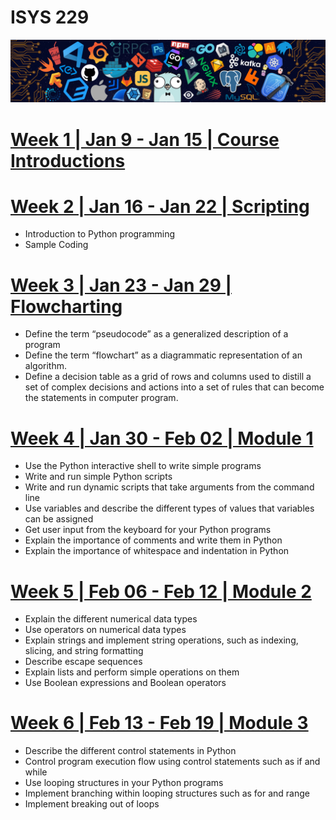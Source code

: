 # ISYS 229

![image with programing logos](Resources/src/header.png)

# [Week 1 | Jan 9 - Jan 15 | Course Introductions](Week1/Readme.md)
# [Week 2 | Jan 16 - Jan 22 | Scripting](Week2/Readme.md)
- Introduction to Python programming
- Sample Coding
# [Week 3 | Jan 23 - Jan 29 | Flowcharting](Week3/Readme.md)
- Define the term “pseudocode” as a generalized description of a program
- Define the term “flowchart” as a diagrammatic representation of an algorithm.
- Define a decision table as a grid of rows and columns used to distill a set of complex decisions and actions into a set of rules that can become the statements in computer program.
# [Week 4 | Jan 30 - Feb 02 | Module 1](Week4/Readme.md)
- Use the Python interactive shell to write simple programs
- Write and run simple Python scripts
- Write and run dynamic scripts that take arguments from the command line
- Use variables and describe the different types of values that variables can be assigned
- Get user input from the keyboard for your Python programs
- Explain the importance of comments and write them in Python
- Explain the importance of whitespace and indentation in Python
# [Week 5 | Feb 06 - Feb 12 | Module 2](Week5/Readme.md)
- Explain the different numerical data types
- Use operators on numerical data types
- Explain strings and implement string operations, such as indexing, slicing, and string formatting
- Describe escape sequences
- Explain lists and perform simple operations on them
- Use Boolean expressions and Boolean operators
# [Week 6 | Feb 13 - Feb 19 | Module 3](Week6/Readme.md)
- Describe the different control statements in Python
- Control program execution flow using control statements such as if and while
- Use looping structures in your Python programs
- Implement branching within looping structures such as for and range
- Implement breaking out of loops
